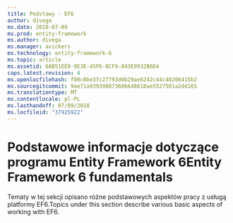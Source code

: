 ```yaml
---
title: Podstawy - EF6
author: divega
ms.date: 2018-07-09
ms.prod: entity-framework
ms.author: divega
ms.manager: avickers
ms.technology: entity-framework-6
ms.topic: article
ms.assetid: 6AB51EE8-9E3E-45F6-8CF9-843E9932B6D4
caps.latest.revision: 4
ms.openlocfilehash: f00c0be3fc27793d0b29ae6242c44c40206415b2
ms.sourcegitcommit: 9ae71a93939887360b648618ae5527501a2d4165
ms.translationtype: MT
ms.contentlocale: pl-PL
ms.lasthandoff: 07/09/2018
ms.locfileid: "37925922"
---
```

# <a name="entity-framework-6-fundamentals"></a><span data-ttu-id="cfab9-102">Podstawowe informacje dotyczące programu Entity Framework 6</span><span class="sxs-lookup"><span data-stu-id="cfab9-102">Entity Framework 6 fundamentals</span></span>
<span data-ttu-id="cfab9-103">Tematy w tej sekcji opisano różne podstawowych aspektów pracy z usługą platformy EF6.</span><span class="sxs-lookup"><span data-stu-id="cfab9-103">Topics under this section describe various basic aspects of working with EF6.</span></span>
